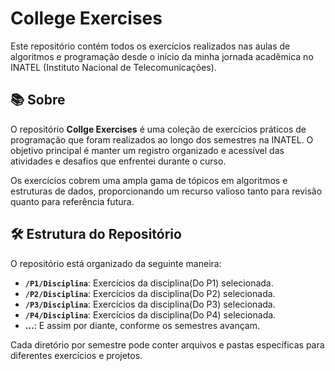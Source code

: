 # College Exercises

Este repositório contém todos os exercícios realizados nas aulas de algoritmos e programação desde o início da minha jornada acadêmica no INATEL (Instituto Nacional de Telecomunicações).

## 📚 Sobre

O repositório **Collge Exercises** é uma coleção de exercícios práticos de programação que foram realizados ao longo dos semestres na INATEL. O objetivo principal é manter um registro organizado e acessível das atividades e desafios que enfrentei durante o curso. 

Os exercícios cobrem uma ampla gama de tópicos em algoritmos e estruturas de dados, proporcionando um recurso valioso tanto para revisão quanto para referência futura.

## 🛠 Estrutura do Repositório

O repositório está organizado da seguinte maneira:

- **`/P1/Disciplina`**: Exercícios da disciplina(Do P1) selecionada.
- **`/P2/Disciplina`**: Exercícios da disciplina(Do P2) selecionada.
- **`/P3/Disciplina`**: Exercícios da disciplina(Do P3) selecionada.
- **`/P4/Disciplina`**: Exercícios da disciplina(Do P4) selecionada.
- **...**: E assim por diante, conforme os semestres avançam.

Cada diretório por semestre pode conter arquivos e pastas específicas para diferentes exercícios e projetos.
